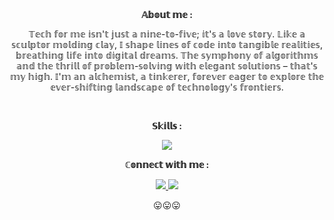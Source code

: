 <div align="center">
    <b align="">𝔸𝕓𝕠𝕦𝕥 𝕞𝕖 :</b>
    
   <p align=""> </p> 
    <p align=""> 𝕋𝕖𝕔𝕙 𝕗𝕠𝕣 𝕞𝕖 𝕚𝕤𝕟'𝕥 𝕛𝕦𝕤𝕥 𝕒 𝕟𝕚𝕟𝕖-𝕥𝕠-𝕗𝕚𝕧𝕖; 𝕚𝕥'𝕤 𝕒 𝕝𝕠𝕧𝕖 𝕤𝕥𝕠𝕣𝕪. 𝕃𝕚𝕜𝕖 𝕒 𝕤𝕔𝕦𝕝𝕡𝕥𝕠𝕣 𝕞𝕠𝕝𝕕𝕚𝕟𝕘 𝕔𝕝𝕒𝕪, 𝕀 𝕤𝕙𝕒𝕡𝕖 𝕝𝕚𝕟𝕖𝕤 𝕠𝕗 𝕔𝕠𝕕𝕖 𝕚𝕟𝕥𝕠 𝕥𝕒𝕟𝕘𝕚𝕓𝕝𝕖 𝕣𝕖𝕒𝕝𝕚𝕥𝕚𝕖𝕤, 𝕓𝕣𝕖𝕒𝕥𝕙𝕚𝕟𝕘 𝕝𝕚𝕗𝕖 𝕚𝕟𝕥𝕠 𝕕𝕚𝕘𝕚𝕥𝕒𝕝 𝕕𝕣𝕖𝕒𝕞𝕤. 𝕋𝕙𝕖 𝕤𝕪𝕞𝕡𝕙𝕠𝕟𝕪 𝕠𝕗 𝕒𝕝𝕘𝕠𝕣𝕚𝕥𝕙𝕞𝕤 𝕒𝕟𝕕 𝕥𝕙𝕖 𝕥𝕙𝕣𝕚𝕝𝕝 𝕠𝕗 𝕡𝕣𝕠𝕓𝕝𝕖𝕞-𝕤𝕠𝕝𝕧𝕚𝕟𝕘 𝕨𝕚𝕥𝕙 𝕖𝕝𝕖𝕘𝕒𝕟𝕥 𝕤𝕠𝕝𝕦𝕥𝕚𝕠𝕟𝕤 – 𝕥𝕙𝕒𝕥'𝕤 𝕞𝕪 𝕙𝕚𝕘𝕙. 𝕀'𝕞 𝕒𝕟 𝕒𝕝𝕔𝕙𝕖𝕞𝕚𝕤𝕥, 𝕒 𝕥𝕚𝕟𝕜𝕖𝕣𝕖𝕣, 𝕗𝕠𝕣𝕖𝕧𝕖𝕣 𝕖𝕒𝕘𝕖𝕣 𝕥𝕠 𝕖𝕩𝕡𝕝𝕠𝕣𝕖 𝕥𝕙𝕖 𝕖𝕧𝕖𝕣-𝕤𝕙𝕚𝕗𝕥𝕚𝕟𝕘 𝕝𝕒𝕟𝕕𝕤𝕔𝕒𝕡𝕖 𝕠𝕗 𝕥𝕖𝕔𝕙𝕟𝕠𝕝𝕠𝕘𝕪'𝕤 𝕗𝕣𝕠𝕟𝕥𝕚𝕖𝕣𝕤. </p>
    
    
    
   <br>
    
   <b align="center">𝕊𝕜𝕚𝕝𝕝𝕤 :</b>
    <p align="center">
      <a href="skills">
        <img src="https://skillicons.dev/icons?i=git,python,linux,vscode,javascrip,html,css,pr,t&theme=dark" />
      </a>
    </p>
    
   <div align="center">
      <p><b>ℂ𝕠𝕟𝕟𝕖𝕔𝕥 𝕨𝕚𝕥𝕙 𝕞𝕖 :</b></p>
    <p align="center">
      <a href="https://instagram.com/@call_me_srinandy">
        <img src="https://skillicons.dev/icons?i=instagram&theme=dark" />
      </a>
      <a href="mailto: srinandys@gmail.com">
        <img src="https://skillicons.dev/icons?i=gmail&theme=dark" />
      </a>
    </p>
    
  <p align="">😛😛😛</p>
    
    
